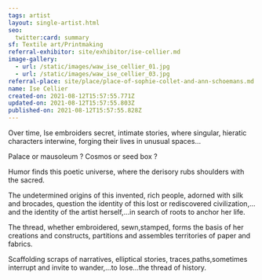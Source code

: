 ```yaml
---
tags: artist
layout: single-artist.html
seo:
  twitter:card: summary
sf: Textile art/Printmaking
referral-exhibitor: site/exhibitor/ise-cellier.md
image-gallery:
  - url: /static/images/waw_ise_cellier_01.jpg
  - url: /static/images/waw_ise_cellier_03.jpg
referral-place: site/place/place-of-sophie-collet-and-ann-schoemans.md
name: Ise Cellier
created-on: 2021-08-12T15:57:55.771Z
updated-on: 2021-08-12T15:57:55.803Z
published-on: 2021-08-12T15:57:55.828Z
---
```

<!--StartFragment-->

Over time, Ise embroiders secret, intimate stories, where singular, hieratic characters interwine, forging their lives in unusual spaces…

Palace or mausoleum ? Cosmos or seed box ?

Humor finds this poetic universe, where the derisory rubs shoulders with the sacred.

The undetermined origins of this invented, rich people, adorned with silk and brocades, question the identity of this lost or rediscovered civilization,…and the identity of the artist herself,…in search of roots to anchor her life.

The thread, whether embroidered, sewn,stamped, forms the basis of her creations and constructs, partitions and assembles territories of paper and fabrics.

Scaffolding scraps of narratives, elliptical stories, traces,paths,sometimes interrupt and invite to wander,…to lose…the thread of history.



<!--EndFragment-->